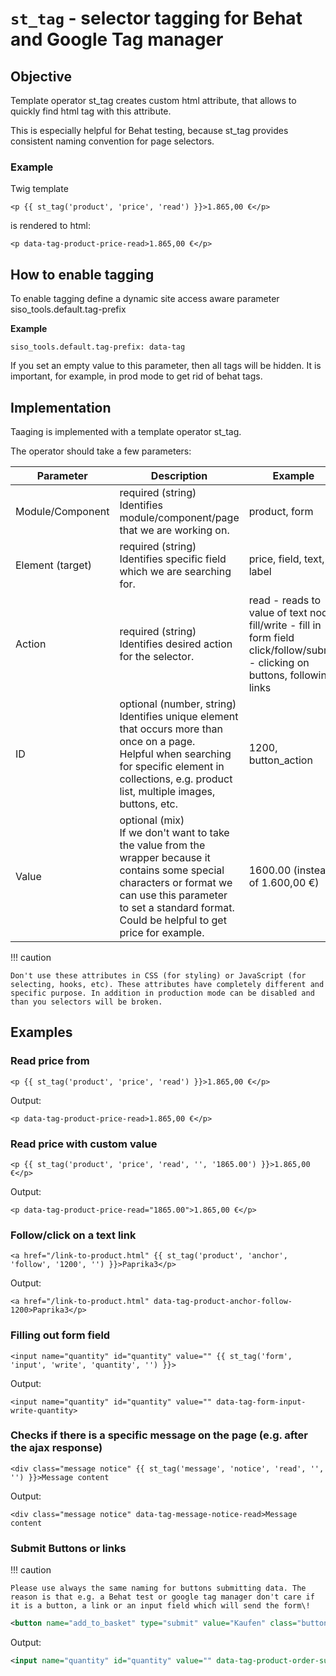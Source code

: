 # `st_tag` - selector tagging for Behat and Google Tag manager

## Objective

Template operator st\_tag creates custom html attribute, that allows to quickly find html tag with this attribute.

This is especially helpful for Behat testing, because st\_tag provides consistent naming convention for page selectors.

### Example

Twig template

``` html+twig
<p {{ st_tag('product', 'price', 'read') }}>1.865,00 €</p>
```

is rendered to html:

``` html+twig
<p data-tag-product-price-read>1.865,00 €</p>
```

## How to enable tagging

To enable tagging define a dynamic site access aware parameter siso\_tools.default.tag-prefix

**Example**

``` 
siso_tools.default.tag-prefix: data-tag
```

If you set an empty value to this parameter, then all tags will be hidden. It is important, for example, in prod mode to get rid of behat tags.

## Implementation

Taaging is implemented with a template operator st\_tag.

The operator should take a few parameters:

|Parameter|Description|Example|
|--- |--- |--- |
|Module/Component|required (string)</br>Identifies module/component/page that we are working on.|product, form|
|Element (target)|required (string)</br>Identifies specific field which we are searching for.|price, field, text, label|
|Action|required (string)</br>Identifies desired action for the selector.|read - reads to value of text node</br>fill/write - fill in form field</br>click/follow/submit - clicking on buttons, following links|
|ID|optional (number, string)</br>Identifies unique element that occurs more than once on a page. </br>Helpful when searching for specific element in collections, e.g. product list, multiple images, buttons, etc.|1200, button_action|
|Value|optional (mix)</br>If we don't want to take the value from the wrapper because it contains some special characters or format we can use this parameter to set a standard format.</br>Could be helpful to get price for example.|1600.00 (instead of 1.600,00 €)|

!!! caution

    Don't use these attributes in CSS (for styling) or JavaScript (for selecting, hooks, etc). These attributes have completely different and specific purpose. In addition in production mode can be disabled and than you selectors will be broken.

## Examples

### Read price from

``` html+twig
<p {{ st_tag('product', 'price', 'read') }}>1.865,00 €</p>
```

Output:

``` html+twig
<p data-tag-product-price-read>1.865,00 €</p>
```

### Read price with custom value

``` html+twig
<p {{ st_tag('product', 'price', 'read', '', '1865.00') }}>1.865,00 €</p>
```

Output:

``` html+twig
<p data-tag-product-price-read="1865.00">1.865,00 €</p>
```

### Follow/click on a text link

``` html+twig
<a href="/link-to-product.html" {{ st_tag('product', 'anchor', 'follow', '1200', '') }}>Paprika3</p>
```

Output:

``` html+twig
<a href="/link-to-product.html" data-tag-product-anchor-follow-1200>Paprika3</p>
```

### Filling out form field

``` html+twig
<input name="quantity" id="quantity" value="" {{ st_tag('form', 'input', 'write', 'quantity', '') }}>
```

Output:

``` html+twig
<input name="quantity" id="quantity" value="" data-tag-form-input-write-quantity>
```

### Checks if there is a specific message on the page (e.g. after the ajax response)

``` html+twig
<div class="message notice" {{ st_tag('message', 'notice', 'read', '', '') }}>Message content
```

Output:

``` html+twig
<div class="message notice" data-tag-message-notice-read>Message content
```

### Submit Buttons or links

!!! caution

    Please use always the same naming for buttons submitting data. The reason is that e.g. a Behat test or google tag manager don't care if it is a button, a link or an input field which will send the form\!

``` xml
<button name="add_to_basket" type="submit" value="Kaufen" class="button add_to_basket float_right"> {{ st_tag('product', 'order', 'submit', '', '') }} 
```

Output:

``` xml
<input name="quantity" id="quantity" value="" data-tag-product-order-submit>
```
